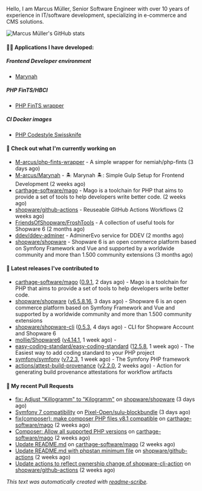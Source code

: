Hello, I am Marcus Müller, Senior Software Engineer with over 10 years of experience in IT/software development, specializing in e-commerce and CMS solutions.

![Marcus Müller's GitHub stats](https://github-readme-stats-six-peach-60.vercel.app/api?username=M-arcus&show=reviews,prs_merged,prs_merged_percentage&show_icons=true&rank_icon=default&number_format=long&disable_animations=true&cache_seconds=86400)

#### 👨‍💻 Applications I have developed:

##### Frontend Developer environment
- [Marynah](https://github.com/M-arcus/Marynah)

##### PHP FinTS/HBCI
- [PHP FinTS wrapper](https://github.com/M-arcus/php-fints-wrapper)

##### CI Docker images
- [PHP Codestyle Swissknife](https://github.com/M-arcus/php-codestyle-swissknife-docker)

#### 👷 Check out what I'm currently working on

- [M-arcus/php-fints-wrapper](https://github.com/M-arcus/php-fints-wrapper) - A simple wrapper for nemiah/php-fints (3 days ago)
- [M-arcus/Marynah](https://github.com/M-arcus/Marynah) - 🏝️ Marynah 🏝️: Simple Gulp Setup for Frontend Development (2 weeks ago)
- [carthage-software/mago](https://github.com/carthage-software/mago) - Mago is a toolchain for PHP that aims to provide a set of tools to help developers write better code. (2 weeks ago)
- [shopware/github-actions](https://github.com/shopware/github-actions) - Reuseable GitHub Actions Workflows (2 weeks ago)
- [FriendsOfShopware/FroshTools](https://github.com/FriendsOfShopware/FroshTools) - A collection of useful tools for Shopware 6 (2 months ago)
- [ddev/ddev-adminer](https://github.com/ddev/ddev-adminer) - AdminerEvo service for DDEV (2 months ago)
- [shopware/shopware](https://github.com/shopware/shopware) - Shopware 6 is an open commerce platform based on Symfony Framework and Vue and supported by a worldwide community and more than 1.500 community extensions (3 months ago)

#### 🔭 Latest releases I've contributed to

- [carthage-software/mago](https://github.com/carthage-software/mago) ([0.9.1](https://github.com/carthage-software/mago/releases/tag/0.9.1), 2 days ago) - Mago is a toolchain for PHP that aims to provide a set of tools to help developers write better code.
- [shopware/shopware](https://github.com/shopware/shopware) ([v6.5.8.16](https://github.com/shopware/shopware/releases/tag/v6.5.8.16), 3 days ago) - Shopware 6 is an open commerce platform based on Symfony Framework and Vue and supported by a worldwide community and more than 1.500 community extensions
- [shopware/shopware-cli](https://github.com/shopware/shopware-cli) ([0.5.3](https://github.com/shopware/shopware-cli/releases/tag/0.5.3), 4 days ago) - CLI for Shopware Account and Shopware 6
- [mollie/Shopware6](https://github.com/mollie/Shopware6) ([v4.14.1](https://github.com/mollie/Shopware6/releases/tag/v4.14.1), 1 week ago) - 
- [easy-coding-standard/easy-coding-standard](https://github.com/easy-coding-standard/easy-coding-standard) ([12.5.8](https://github.com/easy-coding-standard/easy-coding-standard/releases/tag/12.5.8), 1 week ago) - The Easiest way to add coding standard to your PHP project
- [symfony/symfony](https://github.com/symfony/symfony) ([v7.2.3](https://github.com/symfony/symfony/releases/tag/v7.2.3), 1 week ago) - The Symfony PHP framework
- [actions/attest-build-provenance](https://github.com/actions/attest-build-provenance) ([v2.2.0](https://github.com/actions/attest-build-provenance/releases/tag/v2.2.0), 2 weeks ago) - Action for generating build provenance attestations for workflow artifacts

#### 🔨 My recent Pull Requests

- [fix: Adjust &#34;Killogramm&#34; to &#34;Kilogramm&#34;](https://github.com/shopware/shopware/pull/6669) on [shopware/shopware](https://github.com/shopware/shopware) (3 days ago)
- [Symfony 7 compatibility](https://github.com/Pixel-Open/sulu-blockbundle/pull/1) on [Pixel-Open/sulu-blockbundle](https://github.com/Pixel-Open/sulu-blockbundle) (3 days ago)
- [fix(composer): make composer PHP files v8.1 compatible](https://github.com/carthage-software/mago/pull/57) on [carthage-software/mago](https://github.com/carthage-software/mago) (2 weeks ago)
- [Composer: Allow all supported PHP versions](https://github.com/carthage-software/mago/pull/52) on [carthage-software/mago](https://github.com/carthage-software/mago) (2 weeks ago)
- [Update README.md](https://github.com/carthage-software/mago/pull/51) on [carthage-software/mago](https://github.com/carthage-software/mago) (2 weeks ago)
- [Update README.md with phpstan minimum file](https://github.com/shopware/github-actions/pull/55) on [shopware/github-actions](https://github.com/shopware/github-actions) (2 weeks ago)
- [Update actions to reflect ownership change of shopware-cli-action](https://github.com/shopware/github-actions/pull/54) on [shopware/github-actions](https://github.com/shopware/github-actions) (2 weeks ago)

*This text was automatically created with [readme-scribe](https://github.com/muesli/readme-scribe).*
